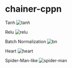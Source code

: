 # chainer-cppn
Tanh
![tanh](https://user-images.githubusercontent.com/22671032/47487756-fbb11c00-d87d-11e8-9018-a5d8477d93b8.png)

Relu
![relu](https://user-images.githubusercontent.com/22671032/47487743-f653d180-d87d-11e8-826d-a7ce93bc8a37.png)

Batch Normalization
![bn](https://user-images.githubusercontent.com/22671032/47487689-dde3b700-d87d-11e8-8c64-d0e98b985b8c.png)

Heart
![heart](https://user-images.githubusercontent.com/22671032/47487727-f05df080-d87d-11e8-84de-e1ce520f07ab.png)

Spider-Man-like
![spider-man](https://user-images.githubusercontent.com/22671032/47487752-f8b62b80-d87d-11e8-9c24-019fd862a2e4.png)

